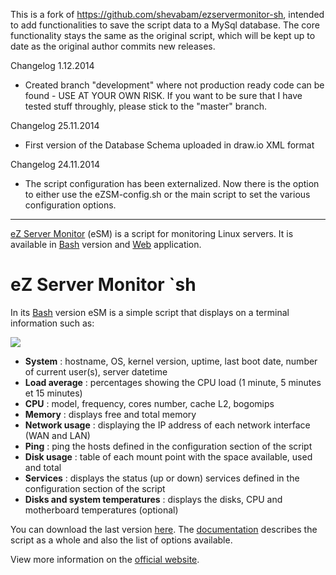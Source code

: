 This is a fork of https://github.com/shevabam/ezservermonitor-sh, intended to add functionalities to save the script
data to a MySql database.
The core functionality stays the same as the original script, which will be kept up to date as the original author commits new releases.

Changelog 1.12.2014
 - Created branch "development" where not production ready code can be found - USE AT YOUR OWN RISK.
   If you want to be sure that I have tested stuff throughly, please stick to the "master" branch.

Changelog 25.11.2014
 - First version of the Database Schema uploaded in draw.io XML format

Changelog 24.11.2014
 - The script configuration has been externalized. Now there is the option to either use the eZSM-config.sh or the 
   main script to set the various configuration options.

---

[eZ Server Monitor](http://www.ezservermonitor.com) (eSM) is a script for monitoring Linux servers. It is available in [Bash](http://www.ezservermonitor.com/esm-sh/features) version and [Web](http://www.ezservermonitor.com/esm-web/features) application.

# eZ Server Monitor `sh

In its [Bash](http://www.ezservermonitor.com/esm-sh/features) version eSM is a simple script that displays on a terminal information such as:

![](http://www.ezservermonitor.com/uploads/esm_sh/esm-sh_dashboard-complete.png)

- **System** : hostname, OS, kernel version, uptime, last boot date, number of current user(s), server datetime
- **Load average** : percentages showing the CPU load (1 minute, 5 minutes et 15 minutes)
- **CPU** : model, frequency, cores number, cache L2, bogomips
- **Memory** : displays free and total memory
- **Network usage** : displaying the IP address of each network interface (WAN and LAN)
- **Ping** : ping the hosts defined in the configuration section of the script
- **Disk usage** : table of each mount point with the space available, used and total
- **Services** : displays the status (up or down) services defined in the configuration section of the script
- **Disks and system temperatures** : displays the disks, CPU and motherboard temperatures (optional)


You can download the last version [here](http://www.ezservermonitor.com/esm-sh/downloads). The [documentation](http://www.ezservermonitor.com/esm-sh/documentation) describes the script as a whole and also the list of options available.

View more information on the [official website](http://www.ezservermonitor.com/esm-sh/features).
